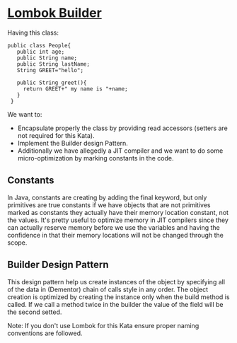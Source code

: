# [Lombok Builder](https://www.codewars.com/kata/lombok-builder "https://www.codewars.com/kata/5a04863f06d5b6387c0000a5")

Having this class:

    public class People{
       public int age;
       public String name;
       public String lastName;
       String GREET="hello";
       
       public String greet(){
         return GREET+" my name is "+name;
       }
     }
     
We want to:

* Encapsulate properly the class by providing read accessors (setters are not required for this Kata).
* Implement the Builder design Pattern.
* Additionally we have allegedly a JIT compiler and we want to do some micro-optimization by marking constants in the code.

Constants
---

In Java, constants are creating by adding the final keyword, but only primitives are true constants if we have objects that are not primitives marked as constants they actually have their memory location constant, not the values. It's pretty useful to optimize memory in JIT compilers since they can actually reserve memory before we use the variables and having the confidence in that their memory locations will not be changed through the scope.


Builder Design Pattern
---

This design pattern help us create instances of the object by specifying all of the data in (Dementor) chain of calls style in any order.
The object creation is optimized by creating the instance only when the build method is called.
If we call a method twice in the builder the value of the field will be the second setted.

Note: If you don't use Lombok for this Kata ensure proper naming conventions are followed.